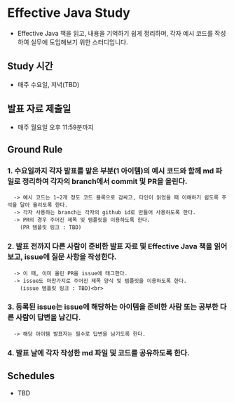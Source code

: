 # Effective Java Study
- Effective Java 책을 읽고, 내용을 기억하기 쉽게 정리하며, 각자 예시 코드를 작성하여 실무에 도입해보기 위한 스터디입니다.

## Study 시간
- 매주 수요일, 저녁(TBD)

## 발표 자료 제출일
- 매주 월요일 오후 11:59분까지

## Ground Rule
### 1. 수요일까지 각자 발표를 맡은 부분(1 아이템)의 예시 코드와 함께 md 파일로 정리하여 각자의 branch에서 commit 및 PR을 올린다.
      -> 예시 코드는 1~2개 정도 코드 블록으로 감싸고, 타인이 읽었을 때 이해하기 쉽도록 주석을 달아 올리도록 한다.
      -> 각자 사용하는 branch는 각자의 github id로 만들어 사용하도록 한다.
      -> PR의 경우 주어진 제목 및 템플릿을 이용하도록 한다.
        (PR 템플릿 링크 : TBD)
### 2. 발표 전까지 다른 사람이 준비한 발표 자료 및 Effective Java 책을 읽어보고, issue에 질문 사항을 작성한다.
      -> 이 때, 이미 올린 PR을 issue에 태그한다.
      -> issue도 마찬가지로 주어진 제목 양식 및 템플릿을 이용하도록 한다.
        (issue 템플릿 링크 : TBD)<br>
### 3. 등록된 issue는 issue에 해당하는 아이템을 준비한 사람 또는 공부한 다른 사람이 답변을 남긴다.
      -> 해당 아이템 발표자는 필수로 답변을 남기도록 한다.
### 4. 발표 날에 각자 작성한 md 파일 및 코드를 공유하도록 한다.

## Schedules
- TBD